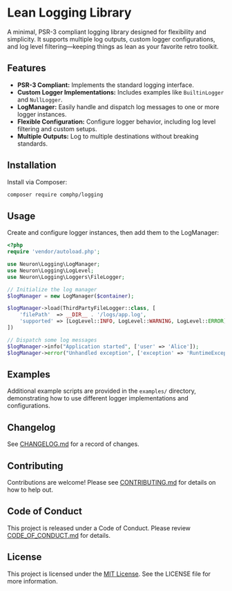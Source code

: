# Lean Logging Library

A minimal, PSR-3 compliant logging library designed for flexibility and simplicity. It supports multiple log outputs, custom logger configurations, and log level filtering—keeping things as lean as your favorite retro toolkit.

## Features

- **PSR-3 Compliant:** Implements the standard logging interface.
- **Custom Logger Implementations:** Includes examples like `BuiltinLogger` and `NullLogger`.
- **LogManager:** Easily handle and dispatch log messages to one or more logger instances.
- **Flexible Configuration:** Configure logger behavior, including log level filtering and custom setups.
- **Multiple Outputs:** Log to multiple destinations without breaking standards.

## Installation

Install via Composer:

```bash
composer require comphp/logging
```

## Usage

Create and configure logger instances, then add them to the LogManager:

```php
<?php
require 'vendor/autoload.php';

use Neuron\Logging\LogManager;
use Neuron\Logging\LogLevel;
use Neuron\Logging\Loggers\FileLogger;

// Initialize the log manager
$logManager = new LogManager($container);

$logManager->load(ThirdPartyFileLogger::class, [
    'filePath'  => __DIR__ . '/logs/app.log',
    'supported' => [LogLevel::INFO, LogLevel::WARNING, LogLevel::ERROR],
])

// Dispatch some log messages
$logManager->info("Application started", ['user' => 'Alice']);
$logManager->error("Unhandled exception", ['exception' => 'RuntimeException']);
```

## Examples

Additional example scripts are provided in the `examples/` directory, demonstrating how to use different logger implementations and configurations.

## Changelog

See [CHANGELOG.md](CHANGELOG.md) for a record of changes.

## Contributing

Contributions are welcome! Please see [CONTRIBUTING.md](CONTRIBUTING.md) for details on how to help out.

## Code of Conduct

This project is released under a Code of Conduct. Please review [CODE_OF_CONDUCT.md](CODE_OF_CONDUCT.md) for details.

## License

This project is licensed under the [MIT License](LICENSE.md). See the LICENSE file for more information.
